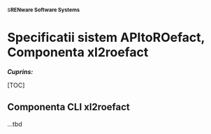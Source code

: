 s<small>**RENware Software Systems**</small>

# Specificatii sistem APItoROefact, Componenta xl2roefact

***Cuprins:***

[TOC]


## Componenta CLI xl2roefact <!-- #FIXME trebuie sa respecte ceea ce este in doc `810.05a-system_components.md` cu structura sistemului -->

...tbd

<!-- #NOTE-[piu 231110] the information here should be replaced with content from:

- `xl2roefact/README.md`
- `xl2roefact/doc/...` detailed & tech design

-->







